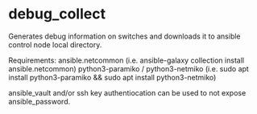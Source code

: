 # debug_collect

Generates debug information on switches and downloads it to ansible control node local directory.

Requirements:
ansible.netcommon (i.e. ansible-galaxy collection install ansible.netcommon)
python3-paramiko / python3-netmiko (i.e. sudo apt install python3-paramiko && sudo apt install python3-netmiko)

ansible_vault and/or ssh key authentiocation can be used to not expose ansible_password.
